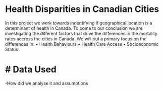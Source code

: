 # Health Disparities in Canadian Cities
In this project we work towards indentifying if geographical location is a determinant of health in Canada. To come to our conclusion we are investigating the different factors that drive the differences in the mortality rates accross the cities in Canada. We will put a primary focus on the differences in:
•	Health Behaviours
• Health Care Access
• Socioeconomic Status

# # Data Used

-How did we analyse it and assumptions



